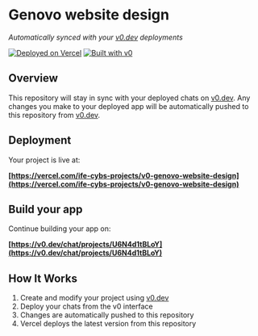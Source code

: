 # Genovo website design

*Automatically synced with your [v0.dev](https://v0.dev) deployments*

[![Deployed on Vercel](https://img.shields.io/badge/Deployed%20on-Vercel-black?style=for-the-badge&logo=vercel)](https://vercel.com/ife-cybs-projects/v0-genovo-website-design)
[![Built with v0](https://img.shields.io/badge/Built%20with-v0.dev-black?style=for-the-badge)](https://v0.dev/chat/projects/U6N4d1tBLoY)

## Overview

This repository will stay in sync with your deployed chats on [v0.dev](https://v0.dev).
Any changes you make to your deployed app will be automatically pushed to this repository from [v0.dev](https://v0.dev).

## Deployment

Your project is live at:

**[https://vercel.com/ife-cybs-projects/v0-genovo-website-design](https://vercel.com/ife-cybs-projects/v0-genovo-website-design)**

## Build your app

Continue building your app on:

**[https://v0.dev/chat/projects/U6N4d1tBLoY](https://v0.dev/chat/projects/U6N4d1tBLoY)**

## How It Works

1. Create and modify your project using [v0.dev](https://v0.dev)
2. Deploy your chats from the v0 interface
3. Changes are automatically pushed to this repository
4. Vercel deploys the latest version from this repository